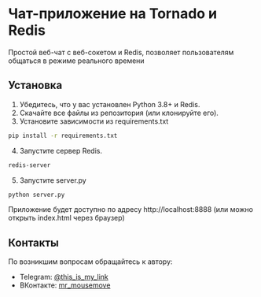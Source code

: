 
# Чат-приложение на Tornado и Redis

Простой веб-чат с веб-сокетом и Redis, позволяет пользователям общаться в режиме реального времени

## Установка

1. Убедитесь, что у вас установлен Python 3.8+ и Redis.
2. Скачайте все файлы из репозитория (или клонируйте его).
3. Установите зависимости из requirements.txt

```bash
pip install -r requirements.txt
```
4. Запустите сервер Redis.
```bash
redis-server
```
5. Запустите server.py

```bash
python server.py
```

Приложение будет доступно по адресу http://localhost:8888 (или можно открыть index.html через браузер)

## Контакты

По возникшим вопросам обращайтесь к автору:
- Telegram: [@this_is_my_link](https://t.me/this_is_my_link)
- ВКонтакте: [mr_mousemove](https://vk.com/mr_mousemove)



